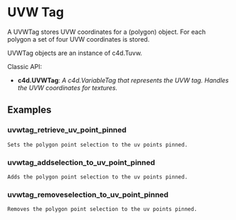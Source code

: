 # UVW Tag

A UVWTag stores UVW coordinates for a (polygon) object.
For each polygon a set of four UVW coordinates is stored.

UVWTag objects are an instance of c4d.Tuvw.

Classic API:
- **c4d.UVWTag**: *A c4d.VariableTag that represents the UVW tag. Handles the UVW coordinates for textures.*

## Examples

### uvwtag_retrieve_uv_point_pinned

    Sets the polygon point selection to the uv points pinned.

### uvwtag_addselection_to_uv_point_pinned

    Adds the polygon point selection to the uv points pinned.
 
### uvwtag_removeselection_to_uv_point_pinned

    Removes the polygon point selection to the uv points pinned.
